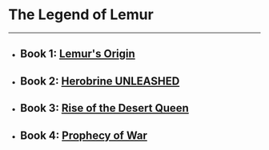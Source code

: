 # The Legend of Lemur
---
* ## Book 1: [Lemur's Origin](https://lemurkolachnik.github.io/Legend-of-Lemur/pages/book_1)
* ## Book 2: [Herobrine UNLEASHED](https://lemurkolachnik.github.io/Legend-of-Lemur/pages/book_2)
* ## Book 3: [Rise of the Desert Queen](https://lemurkolachnik.github.io/Legend-of-Lemur/pages/book_3)
* ## Book 4: [Prophecy of War]()
